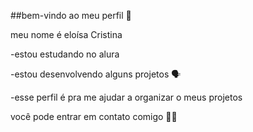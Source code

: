 ##bem-vindo ao meu perfil 🤍

meu nome é eloísa Cristina 

-estou estudando no alura

-estou desenvolvendo alguns projetos 🗣

-esse perfil é pra me ajudar a organizar o meus projetos 

você pode entrar em contato comigo 🤙🏽
